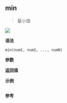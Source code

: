 ## min

> 最小值

![](https://img.shields.io/badge/-Math-blue)

**语法**

`min(num1, num2, ..., numN)`

**参数**

**返回值**

**示例**

```js

```

**参考**
